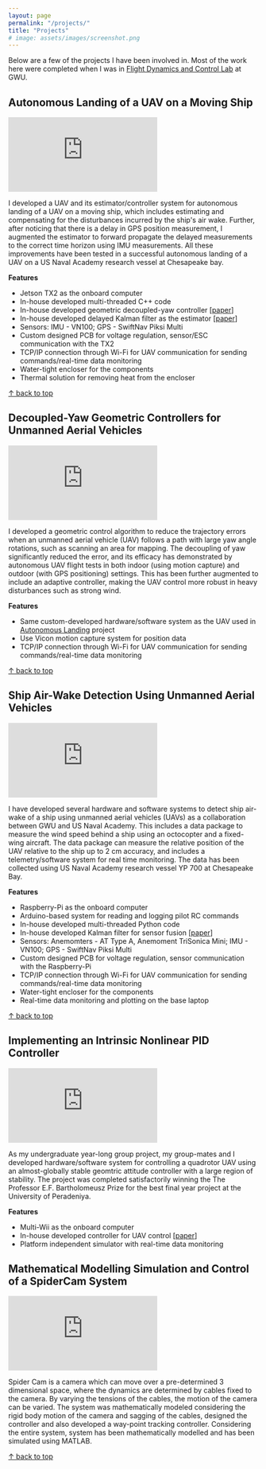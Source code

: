 ```yaml
---
layout: page
permalink: "/projects/"
title: "Projects"
# image: assets/images/screenshot.png
---
```


Below are a few of the projects I have been involved in.
Most of the work here were completed when I was in [Flight Dynamics and Control Lab](https://www2.seas.gwu.edu/~tylee/) at GWU.

## Autonomous Landing of a UAV on a Moving Ship

<div class="video-container">
<iframe src="https://www.youtube.com/embed/o3fbh8TyZOs" frameborder="0" allow="autoplay; encrypted-media" allowfullscreen></iframe>
</div>

I developed a UAV and its estimator/controller system for autonomous landing of a UAV on a moving ship, which includes estimating and compensating for the disturbances incurred by the ship's air wake. 
Further, after noticing that there is a delay in GPS position measurement, I augmented the estimator to forward propagate the delayed measurements to the correct time horizon using IMU measurements. 
All these improvements have been tested in a successful autonomous landing of a UAV on a US Naval Academy research vessel at Chesapeake bay.

**Features**
* Jetson TX2 as the onboard computer
* In-house developed multi-threaded C++ code
* In-house developed geometric decoupled-yaw controller [[paper](https://doi.org/10.23919/ACC.2019.8815189)]
* In-house developed delayed Kalman filter as the estimator [[paper](https://doi.org/10.1109/TAES.2021.3061795)]
* Sensors: IMU - VN100; GPS - SwiftNav Piksi Multi
* Custom designed PCB for voltage regulation, sensor/ESC communication with the TX2
* TCP/IP connection through Wi-Fi for UAV communication for sending commands/real-time data monitoring
* Water-tight encloser for the components
* Thermal solution for removing heat from the encloser

[↑ back to top](#top)


## Decoupled-Yaw Geometric Controllers for Unmanned Aerial Vehicles

<div class="video-container">
<iframe src="https://www.youtube.com/embed/w4UcEp5jb0E" frameborder="0" allow="autoplay; encrypted-media" allowfullscreen></iframe>
</div>

I developed a geometric control algorithm to reduce the trajectory errors when an unmanned aerial vehicle (UAV) follows a path with large yaw angle rotations, such as scanning an area for mapping. 
The decoupling of yaw significantly reduced the error, and its efficacy has demonstrated by autonomous UAV flight tests in both indoor (using motion capture) and outdoor (with GPS positioning) settings.
This has been further augmented to include an adaptive controller, making the UAV control more robust in heavy disturbances such as strong wind.

**Features**
* Same custom-developed hardware/software system as the UAV used in [Autonomous Landing](#autonomous-landing-of-a-uav-on-a-moving-ship) project
* Use Vicon motion capture system for position data
* TCP/IP connection through Wi-Fi for UAV communication for sending commands/real-time data monitoring

[↑ back to top](#top)


## Ship Air-Wake Detection Using Unmanned Aerial Vehicles 

<div class="video-container">
<iframe src="https://www.youtube.com/embed/9FUpj1PZaP8" frameborder="0" allow="autoplay; encrypted-media" allowfullscreen></iframe>
</div>

I have developed several hardware and software systems to detect ship air-wake of a ship using unmanned aerial vehicles (UAVs) as a collaboration between GWU and US Naval Academy. 
This includes a data package to measure the wind speed behind a ship using an octocopter and a fixed-wing aircraft. 
The data package can measure the relative position of the UAV relative to the ship up to 2 cm accuracy, and includes a telemetry/software system for real time monitoring. 
The data has been collected using US Naval Academy research vessel YP 700 at Chesapeake Bay.

**Features**
* Raspberry-Pi as the onboard computer
* Arduino-based system for reading and logging pilot RC commands
* In-house developed multi-threaded Python code
* In-house developed Kalman filter for sensor fusion [[paper](https://doi.org/10.2514/6.2019-2377)]
* Sensors: Anemomters - AT Type A, Anemoment TriSonica Mini; IMU - VN100; GPS - SwiftNav Piksi Multi
* Custom designed PCB for voltage regulation, sensor communication with the Raspberry-Pi
* TCP/IP connection through Wi-Fi for UAV communication for sending commands/real-time data monitoring
* Water-tight encloser for the components
* Real-time data monitoring and plotting on the base laptop

[↑ back to top](#top)


## Implementing an Intrinsic Nonlinear PID Controller

<div class="video-container">
<iframe src="https://www.youtube.com/embed/k5eI8baoQec" frameborder="0" allow="autoplay; encrypted-media" allowfullscreen></iframe>
</div>

As my undergraduate year-long group project, my group-mates and I developed hardware/software system for controlling a quadrotor UAV using an almost-globally stable geomtric attitude controller with a large region of stability.
The project was completed satisfactorily winning the The Professor E.F. Bartholomeusz Prize for the best final year project at the University of Peradeniya.

**Features**
* Multi-Wii as the onboard computer
* In-house developed controller for UAV control [[paper](https://doi.org/10.1109/ICIINFS.2015.7399049)]
* Platform independent simulator with real-time data monitoring

## Mathematical Modelling Simulation and Control of a SpiderCam System

<div class="video-container">
<iframe src="https://www.youtube.com/embed/x7ThRxnTI9M" frameborder="0" allow="autoplay; encrypted-media" allowfullscreen></iframe>
</div>

Spider Cam is a camera which can move over a pre-determined 3 dimensional space, where the dynamics are determined by cables fixed to the camera. 
By varying the tensions of the cables, the motion of the camera can be varied. The system was mathematically modeled considering the rigid body motion of the camera and sagging of the cables, designed the controller and also developed a way-point tracking controller. 
Considering the entire system, system has been mathematically modelled and has been simulated using MATLAB.

[↑ back to top](#top)